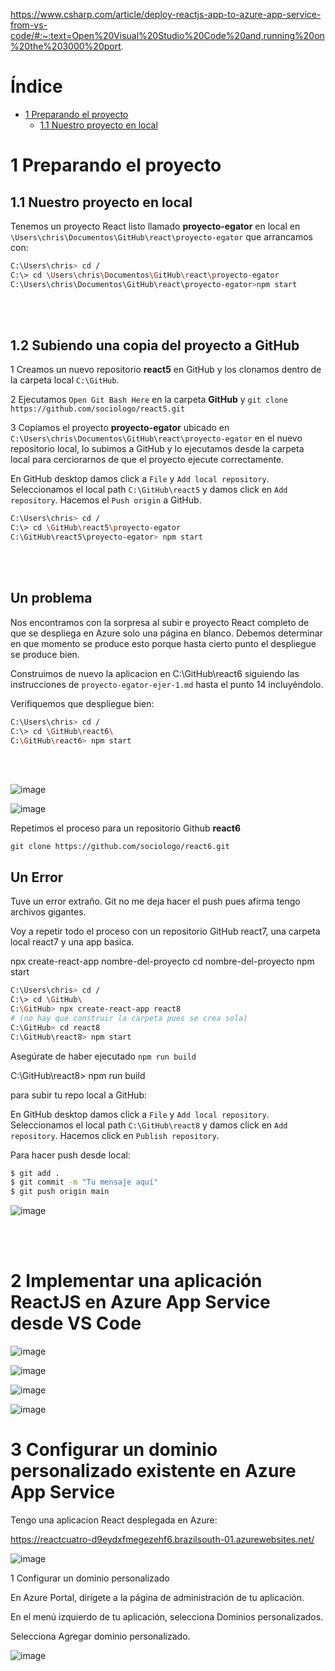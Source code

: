 https://www.csharp.com/article/deploy-reactjs-app-to-azure-app-service-from-vs-code/#:~:text=Open%20Visual%20Studio%20Code%20and,running%20on%20the%203000%20port.


# Índice

* [1 Preparando el proyecto](#1-Preparando-el-proyecto)
  * [1.1 Nuestro proyecto en local](#11-Nuestro-proyecto-en-local)
 

# 1 Preparando el proyecto

## 1.1 Nuestro proyecto en local

Tenemos un proyecto React listo llamado **proyecto-egator** en local en `\Users\chris\Documentos\GitHub\react\proyecto-egator` que arrancamos con:

```bash
C:\Users\chris> cd /
C:\> cd \Users\chris\Documentos\GitHub\react\proyecto-egator
C:\Users\chris\Documentos\GitHub\react\proyecto-egator>npm start
```
<br>
<br>

## 1.2 Subiendo una copia del proyecto a GitHub

1 Creamos un nuevo repositorio **react5** en GitHub y los clonamos dentro de la carpeta local `C:\GitHub`.

2 Ejecutamos `Open Git Bash Here` en la carpeta **GitHub** y `git clone https://github.com/sociologo/react5.git`

3 Copiamos el proyecto **proyecto-egator** ubicado en `C:\Users\chris\Documentos\GitHub\react\proyecto-egator` en el nuevo repositorio local, lo subimos a GitHub y lo ejecutamos desde la carpeta local para cerciorarnos de que el proyecto ejecute correctamente.

En GitHub desktop damos click a `File` y `Add local repository`. Seleccionamos el local path `C:\GitHub\react5` y damos click en `Add repository`. Hacemos el `Push origin` a GitHub.

```bash
C:\Users\chris> cd /
C:\> cd \GitHub\react5\proyecto-egator
C:\GitHub\react5\proyecto-egator> npm start
```
<br>
<br>

## Un problema

Nos encontramos con la sorpresa al subir e proyecto React completo de que se despliega en Azure solo una página en blanco. Debemos determinar en que momento se produce esto porque hasta cierto punto el despliegue se produce bien.

Construimos de nuevo la aplicacion en C:\GitHub\react6 siguiendo las instrucciones de `proyecto-egator-ejer-1.md` hasta el punto 14 incluyéndolo.

Verifiquemos que despliegue bien:

```bash
C:\Users\chris> cd /
C:\> cd \GitHub\react6\
C:\GitHub\react6> npm start
```
<br>
<br>

![image](https://github.com/user-attachments/assets/f2bcbf6f-f85b-49e7-a930-d59e7196ae9b)

![image](https://github.com/user-attachments/assets/4f779a26-b62b-46bd-8a40-f20dd3ab08e7)

Repetimos el proceso para un repositorio Github **react6**

`git clone https://github.com/sociologo/react6.git`


## Un Error

Tuve un error extraño. Git no me deja hacer el push pues afirma tengo archivos gigantes.

Voy a repetir todo el proceso con un repositorio GitHub react7, una carpeta local react7 y una app basica.

npx create-react-app nombre-del-proyecto
cd nombre-del-proyecto
npm start

```bash
C:\Users\chris> cd /
C:\> cd \GitHub\
C:\GitHub> npx create-react-app react8
# (no hay que construir la carpeta pues se crea sola)
C:\GitHub> cd react8
C:\GitHub\react8> npm start
```

Asegúrate de haber ejecutado `npm run build`

C:\GitHub\react8> npm run build

para subir tu repo local a GitHub:

En GitHub desktop damos click a `File` y `Add local repository`. Seleccionamos el local path `C:\GitHub\react8` y damos click en `Add repository`. Hacemos click en `Publish repository`.

Para hacer push desde local:

```bash
$ git add .
$ git commit -m "Tu mensaje aquí"
$ git push origin main
```

![image](https://github.com/user-attachments/assets/cdd85f45-b890-470f-936c-1955b9c8f3b5)


<br>
<br>

# 2 Implementar una aplicación ReactJS en Azure App Service desde VS Code

![image](https://github.com/user-attachments/assets/f8a81978-c617-4796-9c3a-dc23db93d1aa)

![image](https://github.com/user-attachments/assets/e046f13e-e66e-4196-b071-2b60bd9a5e49)

![image](https://github.com/user-attachments/assets/63e3dee2-ea21-40e7-b236-c66ede2c49cb)

![image](https://github.com/user-attachments/assets/a979190a-b56a-47ab-add8-119d1ee49f89)


# 3 Configurar un dominio personalizado existente en Azure App Service

Tengo una aplicacion React desplegada en Azure:

https://reactcuatro-d9eydxfmegezehf6.brazilsouth-01.azurewebsites.net/

![image](https://github.com/user-attachments/assets/b8a596f1-7f42-405b-bfea-3d053e875893)

1 Configurar un dominio personalizado

En Azure Portal, dirígete a la página de administración de tu aplicación.

En el menú izquierdo de tu aplicación, selecciona Dominios personalizados.

Selecciona Agregar dominio personalizado.

![image](https://github.com/user-attachments/assets/9e4bc358-7726-4c65-9f67-2bdb6ee68a30)













